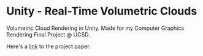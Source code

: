# Unity - Real-Time Volumetric Clouds
Volumetric Cloud Rendering in Unity. Made for my Computer Graphics Rendering Final Project @ UCSD.

Here's a [link](https://docs.google.com/document/d/1KHZJBNJBqa4G5nrhF1jjIcP2OxsguMuUms_mBQ7TjAs/edit#) to the project paper.

